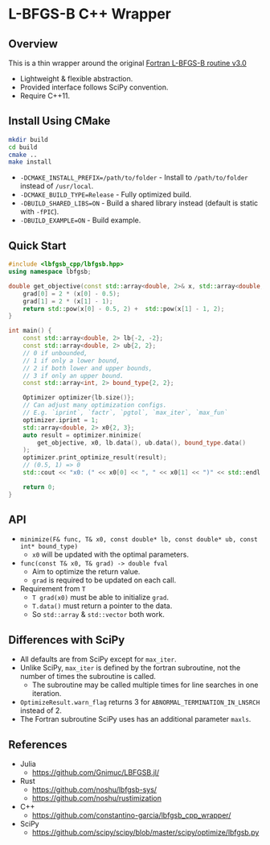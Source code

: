 # L-BFGS-B C++ Wrapper


## Overview

This is a thin wrapper around the original [Fortran
L-BFGS-B routine v3.0](http://users.iems.northwestern.edu/~nocedal/lbfgsb.html)

- Lightweight & flexible abstraction.
- Provided interface follows SciPy convention.
- Require C++11.


## Install Using CMake


```bash
mkdir build
cd build
cmake ..
make install
```

- `-DCMAKE_INSTALL_PREFIX=/path/to/folder` - Install to `/path/to/folder` instead of `/usr/local`.
- `-DCMAKE_BUILD_TYPE=Release` - Fully optimized build.
- `-DBUILD_SHARED_LIBS=ON` - Build a shared library instead (default is static with `-fPIC`).
- `-DBUILD_EXAMPLE=ON` - Build example.


## Quick Start

```c++
#include <lbfgsb_cpp/lbfgsb.hpp>
using namespace lbfgsb;

double get_objective(const std::array<double, 2>& x, std::array<double, 2>& grad) {
    grad[0] = 2 * (x[0] - 0.5);
    grad[1] = 2 * (x[1] - 1);
    return std::pow(x[0] - 0.5, 2) +  std::pow(x[1] - 1, 2);
}

int main() {
    const std::array<double, 2> lb{-2, -2};
    const std::array<double, 2> ub{2, 2};
    // 0 if unbounded,
    // 1 if only a lower bound,
    // 2 if both lower and upper bounds,
    // 3 if only an upper bound.
    const std::array<int, 2> bound_type{2, 2};

    Optimizer optimizer{lb.size()};
    // Can adjust many optimization configs.
    // E.g. `iprint`, `factr`, `pgtol`, `max_iter`, `max_fun`
    optimizer.iprint = 1;
    std::array<double, 2> x0{2, 3};
    auto result = optimizer.minimize(
        get_objective, x0, lb.data(), ub.data(), bound_type.data()
    );
    optimizer.print_optimize_result(result);
    // (0.5, 1) => 0
    std::cout << "x0: (" << x0[0] << ", " << x0[1] << ")" << std::endl;

    return 0;
}
```


## API

- `minimize(F& func, T& x0, const double* lb, const double* ub, const int* bound_type)`
    - `x0` will be updated with the optimal parameters.
- `func(const T& x0, T& grad) -> double fval`
    - Aim to optimize the return value.
    - `grad` is required to be updated on each call.
- Requirement from `T`
    - `T grad(x0)` must be able to initialize `grad`.
    - `T.data()` must return a pointer to the data.
    - So `std::array` & `std::vector` both work.


## Differences with SciPy

- All defaults are from SciPy except for `max_iter`.
- Unlike SciPy, `max_iter` is defined by the fortran subroutine, not the number of times the subroutine is called.
    - The subroutine may be called multiple times for line searches in one iteration.
- `OptimizeResult.warn_flag` returns 3 for `ABNORMAL_TERMINATION_IN_LNSRCH` instead of 2.
- The Fortran subroutine SciPy uses has an additional parameter `maxls`.


## References

- Julia
    - <https://github.com/Gnimuc/LBFGSB.jl/>
- Rust
    - <https://github.com/noshu/lbfgsb-sys/>
    - <https://github.com/noshu/rustimization>
- C++
    - <https://github.com/constantino-garcia/lbfgsb_cpp_wrapper/>
- SciPy
    - <https://github.com/scipy/scipy/blob/master/scipy/optimize/lbfgsb.py>
